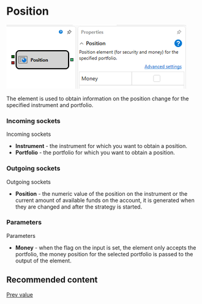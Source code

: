 # Position

![Designer Position 00](../../../../../../images/designer_position_00.png)

The element is used to obtain information on the position change for the specified instrument and portfolio.

### Incoming sockets

Incoming sockets

- **Instrument** \- the instrument for which you want to obtain a position.
- **Portfolio** \- the portfolio for which you want to obtain a position.

### Outgoing sockets

Outgoing sockets

- **Position** \- the numeric value of the position on the instrument or the current amount of available funds on the account, it is generated when they are changed and after the strategy is started.

### Parameters

Parameters

- **Money** \- when the flag on the input is set, the element only accepts the portfolio, the money position for the selected portfolio is passed to the output of the element.

## Recommended content

[Prev value](prev_value.md)
